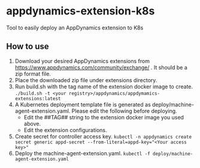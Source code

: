 # appdynamics-extension-k8s
Tool to easily deploy an AppDynamics extension to K8s

## How to use
1. Download your desired AppDynamics extensions from https://www.appdynamics.com/community/exchange/ . It should be a zip format file.
2. Place the downloaded zip file under extensions directory.
3. Run build.sh with the tag name of the extension docker image to create.
`./build.sh -t <your registry>/appdynamics/appdymamics-extensions:latest`
4. A Kubernetes deployment template file is generated as deploy/machine-agent-extension.yaml. Please edit the following before deploying. 
    - Edit the ##TAG## string to the extension docker image you used above.
    - Edit the extension configurations.
4. Create secret for controller access key.
`kubectl -n appdynamics create secret generic appd-secret --from-literal=appd-key="<Your access key>"`
5. Deploy the machine-agent-extension.yaml.
`kubectl -f deploy/machine-agent-extension.yaml`


